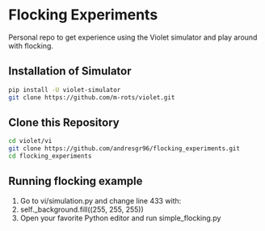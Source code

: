 # Flocking Experiments
Personal repo to get experience using the Violet simulator and play around with flocking.

## Installation of Simulator

```sh
pip install -U violet-simulator
git clone https://github.com/m-rots/violet.git
```

## Clone this Repository

```sh
cd violet/vi
git clone https://github.com/andresgr96/flocking_experiments.git
cd flocking_experiments
```

## Running flocking example
1. Go to vi/simulation.py and change line 433 with:  
2. self._background.fill((255, 255, 255))  
3. Open your favorite Python editor and run simple_flocking.py

